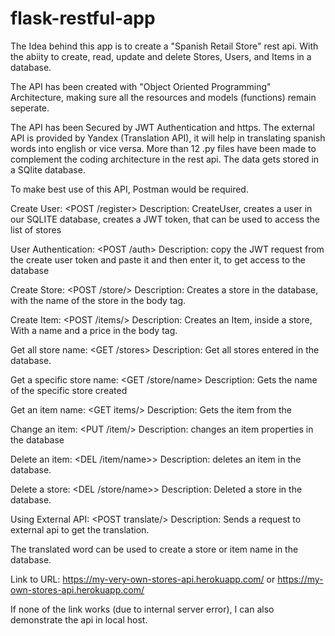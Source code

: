 # flask-restful-app

The Idea behind this app is to create a "Spanish Retail Store" rest api. With the abiity to create, read, update and delete Stores, Users, and Items in a database. 

The API has been created with "Object Oriented Programming" Architecture,
making sure all the resources and models (functions) remain seperate.

The API has been Secured by JWT Authentication and https. The external API is provided by Yandex (Translation API), it will help in translating spanish words into english or vice versa. More than 12 .py files have been made to complement the coding architecture in the rest api. The data gets stored in a SQlite database. 

To make best use of this API, Postman would be required.


Create User:
<POST /register>
Description:
CreateUser, creates a user in our SQLITE database, creates a JWT token, that can be used to access the list of stores


User Authentication:
<POST /auth>
Description:
copy the JWT request from the create user token and paste it and then enter it, to get access to the database

Create Store:
<POST /store/<name>>
Description:
Creates a store in the database, with the name of the store in the body tag.


Create Item:
<POST /items/<name>>
Description:
Creates an Item, inside a store, With a name and a price in the body tag.
 

Get all store name:
<GET /stores>
Description:
Get all stores entered in the database.
 
 
Get a specific store name:
<GET /store/name>
Description:
Gets the name of the specific store created  
 
 
Get an item name:
<GET items/<name>>
Description:
Gets the item from the 
  

Change an item:
<PUT /item/<name>>
Description:
changes an item properties in the database
  
  
Delete an item:
<DEL /item/name>>
Description:
deletes an item in the database.

Delete a store:
<DEL /store/name>>
Description:
Deleted a store in the database.


Using External API:
<POST translate/<word>>
Description:
Sends a request to external api to get the translation.
  
  
  
The translated word can be used to create a store or item name in the database.
  
 
 
Link to URL:
https://my-very-own-stores-api.herokuapp.com/    or
https://my-own-stores-api.herokuapp.com/  


If none of the link works (due to internal server error), I can also demonstrate the api in local host. 
  
  
  



  
